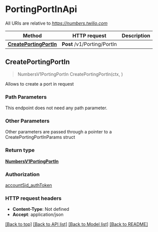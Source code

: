 # PortingPortInApi

All URIs are relative to *https://numbers.twilio.com*

Method | HTTP request | Description
------------- | ------------- | -------------
[**CreatePortingPortIn**](PortingPortInApi.md#CreatePortingPortIn) | **Post** /v1/Porting/PortIn | 



## CreatePortingPortIn

> NumbersV1PortingPortIn CreatePortingPortIn(ctx, )



Allows to create a port in request 

### Path Parameters

This endpoint does not need any path parameter.

### Other Parameters

Other parameters are passed through a pointer to a CreatePortingPortInParams struct


### Return type

[**NumbersV1PortingPortIn**](NumbersV1PortingPortIn.md)

### Authorization

[accountSid_authToken](../README.md#accountSid_authToken)

### HTTP request headers

- **Content-Type**: Not defined
- **Accept**: application/json

[[Back to top]](#) [[Back to API list]](../README.md#documentation-for-api-endpoints)
[[Back to Model list]](../README.md#documentation-for-models)
[[Back to README]](../README.md)

